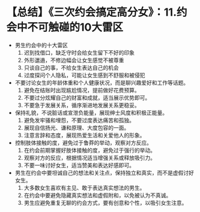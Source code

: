 # 【总结】《三次约会搞定高分女》：11.约会中不可触碰的10大雷区

-   男生约会中的十大雷区
    1.  迟到找借口，缺乏守时会给女生留下不好的印象
    2.  外形邋遢，不修边幅会让女生感觉不被尊重
    3.  只谈自己的事，不给女生表达自己的机会
    4.  过度探问个人隐私，可能让女生感到不舒服和被侵犯
-   不要讨论女生的年龄体重和个人健康状况，而是聊兴趣爱好和工作等话题。
    1.  避免在结账时出现尴尬情况，提前做好花费预算。
    2.  不要过分炫耀自己的财富和成就，适当展示优势即可。
    3.  不要急于发展关系，循序渐进地发展关系更稳妥。
-   保持礼貌，不说脏话或宣泄负能量，展现绅士风度和积极正能量。
    1.  避免发牢骚和埋怨，不要过度表达痛苦和孤独。
    2.  展现自信扬光、谦和原理、大度包容的一面。
    3.  注意言辞和态度，展现热爱生活和关爱他人的形象。
-   控制肢体接触的度，避免过于鲁莽的举动，观察对方反应。
    1.  在约会前期掌握好肢体接触的度，避免过于强行的举动。
    2.  观察对方的反应，根据情况适当增强关系或释放吸引力。
    3.  不要一味讨好女生，适当赞美和表达好感即可。
-   男生在约会中要坦诚自己的想法和关注点，保持独立和真实，而不是虚假讨好女生。
    1.  大多数女生喜欢有主见、敢于表达真实想法的男生。
    2.  在约会中要避免隐藏真实想法和虚假附和，以免被认为不真诚。
    3.  男生应避免重复无聊的约会方式，要有创意和个性，以吸引女生注意。
